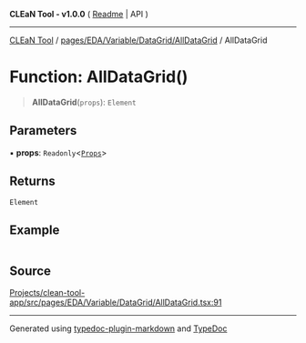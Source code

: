 **CLEaN Tool - v1.0.0** ( [Readme](../../../../../../README.md) \| API )

***

[CLEaN Tool](../../../../../../modules.md) / [pages/EDA/Variable/DataGrid/AllDataGrid](../README.md) / AllDataGrid

# Function: AllDataGrid()

> **AllDataGrid**(`props`): `Element`

## Parameters

▪ **props**: `Readonly`\<[`Props`](../interfaces/Props.md)\>

## Returns

`Element`

## Example

```ts

```

## Source

[Projects/clean-tool-app/src/pages/EDA/Variable/DataGrid/AllDataGrid.tsx:91](https://github.com/yuckyh/clean-tool-app/)

***

Generated using [typedoc-plugin-markdown](https://www.npmjs.com/package/typedoc-plugin-markdown) and [TypeDoc](https://typedoc.org/)
